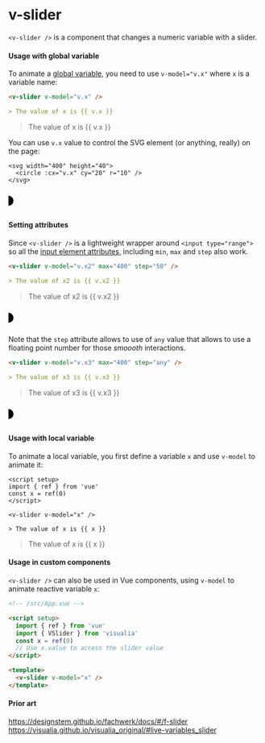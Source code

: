 # v-slider

`<v-slider />` is a component that changes a numeric variable with a slider.

#### Usage with global variable

To animate a [global variable](/utils/variables), you need to use `v-model="v.x"` where `x` is a variable name:

```md
<v-slider v-model="v.x" />

> The value of x is {{ v.x }}
```

<v-slider set="x"  />

> The value of x is {{ v.x }}

You can use `v.x` value to control the SVG[<circle />](https://developer.mozilla.org/en-US/docs/Web/SVG/Element/circle) element (or anything, really) on the page:

```md{2}
<svg width="400" height="40">
  <circle :cx="v.x" cy="20" r="10" />
</svg>
```

<svg width="400" height="40">
  <circle :cx="v.x" cy="20" r="10" />
</svg>

#### Setting attributes

Since `<v-slider />` is a lightweight wrapper around `<input type="range">` so all the [input element attributes](https://developer.mozilla.org/en-US/docs/Web/HTML/Element/input/range), including `min`, `max` and `step` also work.

```md
<v-slider v-model="v.x2" max="400" step="50" />

> The value of x2 is {{ v.x2 }}
```

<v-slider v-model="v.x2" max="400" step="50" />

> The value of x2 is {{ v.x2 }}

<svg width="400" height="40">
  <circle :cx="v.x2" cy="20" r="10" />
</svg>

Note that the `step` attribute allows to use of `any` value that allows to use a floating point number for those _smoooth_ interactions.

```md
<v-slider v-model="v.x3" max="400" step="any" />

> The value of x3 is {{ v.x3 }}
```

<v-slider v-model="v.x3" max="400" step="any" />

> The value of x3 is {{ v.x3 }}

<svg width="400" height="40">
  <circle :cx="v.x3" cy="20" r="10" />
</svg>

#### Usage with local variable

To animate a local variable, you first define a variable `x` and use `v-model` to animate it:

```md{5}
<script setup>
import { ref } from 'vue'
const x = ref(0)
</script>

<v-slider v-model="x" />

> The value of x is {{ x }}
```

<script setup>
import { ref } from 'vue'
const x = ref(0)
</script>

<v-slider v-model="x" />

> The value of x is {{ x }}

#### Usage in custom components

`<v-slider />` can also be used in Vue components, using `v-model` to animate reactive variable `x`:

```md
<!-- /src/App.vue -->

<script setup>
  import { ref } from 'vue'
  import { VSlider } from 'visualia'
  const x = ref(0)
  // Use x.value to access the slider value
</script>

<template>
  <v-slider v-model="x" />
</template>
```

#### Prior art

https://designstem.github.io/fachwerk/docs/#/f-slider
https://visualia.github.io/visualia_original/#live-variables_slider
